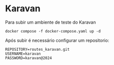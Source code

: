 # Karavan

Para subir um ambiente de teste do Karavan

```
docker compose -f docker-compose.yaml up -d
```

Após subir é necessário configurar um repositorio:

```
REPOSITORY=routes_karavan.git
USERNAME=karavan
PASSWORD=karavan@2024
```
